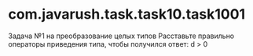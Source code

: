 # com.javarush.task.task10.task1001
Задача №1 на преобразование целых типов
Расставьте правильно операторы приведения типа, чтобы получился ответ: d > 0
